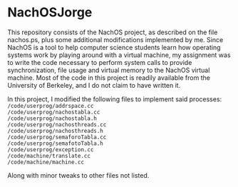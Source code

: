 # NachOSJorge

This repository consists of the NachOS project, as described on the file nachos.ps, plus some additional modifications implemented by me. Since NachOS is a tool to help computer science students learn how operating systems work by playing around with a virtual machine, my assignment was to write the code necessary to perform system calls to provide synchronization, file usage and virtual memory to the NachOS virtual machine. Most of the code in this project is readily available from the University of Berkeley, and I do not claim to have written it.

In this project, I modified the following files to implement said processes:
`/code/userprog/addrspace.cc`  
`/code/userprog/nachostabla.cc`  
`/code/userprog/nachostabla.h`  
`/code/userprog/nachosthreads.cc`  
`/code/userprog/nachosthreads.h`  
`/code/userprog/semaforoTabla.cc`  
`/code/userprog/semafotoTabla.h`  
`/code/userprog/exception.cc`  
`/code/machine/translate.cc`  
`/code/machine/machine.cc`

Along with minor tweaks to other files not listed.
